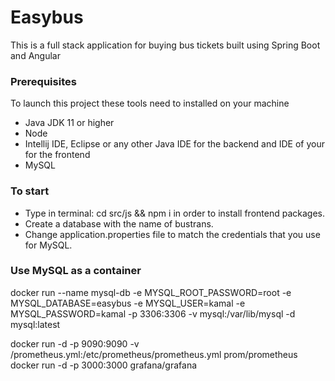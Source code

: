 # Easybus

This is a full stack application for buying bus tickets built using Spring Boot and Angular 

### Prerequisites
To launch this project these tools need to installed on your machine

- Java JDK 11 or higher
- Node
- Intellij IDE, Eclipse or any other Java IDE for the backend and IDE of your for the frontend
- MySQL

### To start
- Type in terminal: cd src/js && npm i in order to install frontend packages.
- Create a database with the name of bustrans.
- Change application.properties file to match the credentials that you use for MySQL.

### Use MySQL as a container
docker run --name mysql-db -e MYSQL_ROOT_PASSWORD=root -e MYSQL_DATABASE=easybus -e MYSQL_USER=kamal -e MYSQL_PASSWORD=kamal -p 3306:3306 -v mysql:/var/lib/mysql -d mysql:latest

docker run -d -p 9090:9090 -v <path-to-file>/prometheus.yml:/etc/prometheus/prometheus.yml prom/prometheus
docker run -d -p 3000:3000 grafana/grafana